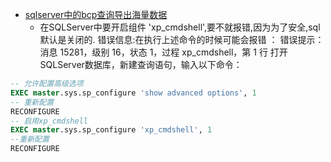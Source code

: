 * [sqlserver中的bcp查询导出海量数据](https://blog.csdn.net/zhangshufei8001/article/details/51130072)
  * 在SQLServer中要开启组件 'xp_cmdshell',要不就报错,因为为了安全,sql默认是关闭的.
错误信息:在执行上述命令的时候可能会报错 ： 错误提示：消息 15281，级别 16，状态 1，过程 xp_cmdshell，第 1 行
打开SQLServer数据库，新建查询语句，输入以下命令：
```sql
-- 允许配置高级选项  
EXEC master.sys.sp_configure 'show advanced options', 1  
-- 重新配置  
RECONFIGURE  
-- 启用xp_cmdshell  
EXEC master.sys.sp_configure 'xp_cmdshell', 1  
--重新配置  
RECONFIGURE
```
